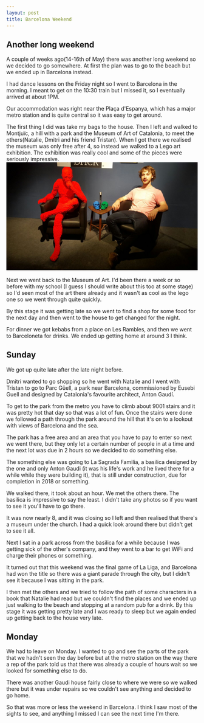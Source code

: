 ```yaml
---
layout: post
title: Barcelona Weekend
---
```

## Another long weekend
A couple of weeks ago(14-16th of May) there was another long weekend so we decided to go somewhere. At first the plan was to go to the beach but we ended up in Barcelona instead. 


I had dance lessons on the Friday night so I went to Barcelona in the morning. I meant to get on the 10:30 train but I missed it, so I eventually arrived at about 1PM.

Our accommodation was right near the Plaça d'Espanya, which has a major metro station and is quite central so it was easy to get around.

The first thing I did was take my bags to the house. Then I left and walked to Montjuïc, a hill with a park and the Museum of Art of Catalonia, to meet the others(Natalie, Dmitri and his friend Tristan). When I got there we realised the museum was only free after 4, so instead we walked to a Lego art exhibition.  The exhibition was really cool and some of the pieces were seriously impressive.
![Lego art](/assets/lego.jpg)

Next we went back to the Museum of Art. I'd been there a week or so before with my school (I guess I should write about this too at some stage) so I'd seen most of the art there already and it wasn't as cool as the lego one so we went through quite quickly.

By this stage it was getting late so we went to find a shop for some food for the next day and then went to the house to get changed for the night. 

For dinner we got kebabs from a place on Les Rambles, and then we went to Barceloneta for drinks. We ended up getting home at around 3 I think.

## Sunday
We got up quite late after the late night before. 

Dmitri wanted to go shopping so he went with Natalie and I went with Tristan to go to Parc Güell, a park near Barcelona, commissioned by  Eusebi Guell and designed by Catalonia's favourite architect, Anton Gaudí. 

To get to the park from the metro you have to climb about 9001 stairs and it was pretty hot that day so that was a lot of fun. Once the stairs were done we followed a path through the park around the hill that it's on to a lookout with views of Barcelona and the sea. 

The park has a free area and an area that you have to pay to enter so next we went there, but they only let a certain number of people in at a time and the next lot was due in 2 hours so we decided to do something else.

The something else was going to La Sagrada Familia, a basilica designed by the one and only Anton Gaudi (it was his life's work and he lived there for a while while they were building it), that is still under construction, due for completion in 2018 or something. 

We walked there, it took about an hour. We met the others there. The basilica is impressive to say the least. I didn't take any photos so if you want to see it you'll have to go there.

It was now nearly 8, and it was closing so I left and then realised that there's a museum under the church. I had a quick look around there but didn't get to see it all.

Next I sat in a park across from the basilica for a while because I was getting sick of the other's company, and they went to a bar to get WiFi and charge their phones or something.

It turned out that this weekend was the final game of La Liga, and Barcelona had won the title so there was a giant parade through the city, but I didn't see it because I was sitting in the park. 

I then met the others and we tried to follow the path of some characters in a book that Natalie had read but we couldn't find the places and we ended up just walking to the beach and stopping at a random pub for a drink. By this stage it was getting pretty late and I was ready to sleep but we again ended up getting back to the house very late.

## Monday
We had to leave on Monday. I wanted to go and see the parts of the park that we hadn't seen the day before but at the metro station on the way there a rep of the park told us that there was already a couple of hours wait so we looked for something else to do. 

There was another Gaudi house fairly close to where we were so we walked there but it was under repairs so we couldn't see anything and decided to go home.

So that was more or less the weekend in Barcelona. I think I saw most of the sights to see, and anything I missed I can see the next time I'm there. 

